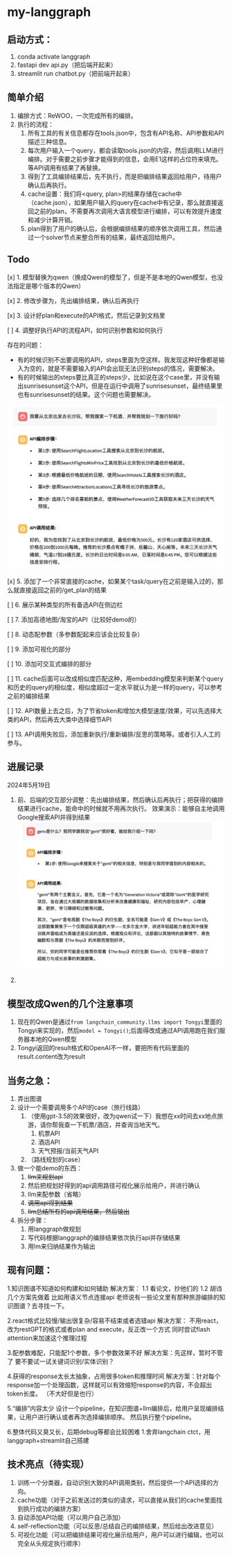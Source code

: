 # my-langgraph

## 启动方式：
1. conda activate langgraph
2. fastapi dev api.py（把后端开起来）
3. streamlit run chatbot.py（把前端开起来）

## 简单介绍

1. 编排方式：ReWOO，一次完成所有的编排。
2. 执行的流程：
   1. 所有工具的有关信息都存在tools.json中，包含有API名称、API参数和API描述三种信息。
   2. 每次用户输入一个query，都会读取tools.json的内容，然后调用LLM进行编排。对于需要之前步骤才能得到的信息，会用E1这样的占位符来填充。等API调用有结果了再替换。
   3. 得到了工具编排结果后，先不执行，而是把编排结果返回给用户，待用户确认后再执行。
   4. cache设置：我们将<query, plan>的结果存储在cache中（cache.json），如果用户输入的query在cache中有记录，那么就直接返回之前的plan，不需要再次调用大语言模型进行编排，可以有效提升速度和减少计算开销。
   5. plan得到了用户的确认后，会根据编排结果的顺序依次调用工具，然后通过一个solver节点来整合所有的结果，最终返回给用户。


## Todo
[x] 1. 模型替换为qwen（换成Qwen的模型了，但是不是本地的Qwen模型，也没法指定是哪个版本的Qwen）

[x] 2. 修改步骤为，先出编排结果，确认后再执行

[x] 3. 设计好plan和execute的API格式，然后记录到文档里

[ ] 4. 调整好执行API的流程API，如何识别参数和如何执行

存在的问题：
* 有的时候识别不出要调用的API，steps里面为空这样。我发现这种好像都是输入为空的，就是不需要输入的API会出现无法识别steps的情况，需要解决。
* 有的时候输出的steps要比真正的steps少，比如说在这个case里，并没有输出sunrisesunset这个API，但是在运行中调用了sunrisesunset，最终结果里也有sunrisesunset的结果。这个问题也需要解决。

![steps里缺少步骤](assets/images/24-05-19-旅游规划结果.png)

[x] 5. 添加了一个非常直接的cache，如果某个task/query在之前是输入过的，那么就直接返回之前的/get_plan的结果

[ ] 6. 展示某种类型的所有备选API在侧边栏

[ ] 7. 添加高德地图/淘宝的API（比较好demo的）

[ ] 8. 动态配参数（多参数配起来应该会比较复杂）

[ ] 9. 添加可视化的部分

[ ] 10. 添加可交互式编排的部分

[ ] 11. cache后面可以改成相似度匹配这种，用embedding模型来判断某个query和历史的query的相似度，相似度超过一定水平就认为是一样的query，可以参考之前的编排结果

[ ] 12. API数量上去之后，为了节省token和增加大模型速度/效果，可以先选择大类的API，然后再去大类中选择细节API

[ ] 13. API调用失败后，添加重新执行/重新编排/反思的策略等。或者引入人工的参与。

## 进展记录

2024年5月19日

1. 前、后端的交互部分调整：先出编排结果，然后确认后再执行；把获得的编排结果进行cache，能命中的时候就不用再次执行。
效果演示：能够自主地调用Google搜索API并得到结果
![调用google search的API](assets/images/24-05-19-google搜索结果.png)

2.

## 模型改成Qwen的几个注意事项

1. 现在的Qwen是通过`from langchain_community.llms import Tongyi`里面的Tongyi来实现的，然后`model = Tongyi()`;后面得改成通过API调用跑在我们服务器本地的Qwen模型
2. Tongyi返回的result格式和OpenAI不一样，要把所有代码里面的result.content改为result


## 当务之急：
1. 弄出图谱
2. 设计一个需要调用多个API的case（旅行线路）
   1. （使用gpt-3.5的效果很好，改为qwen试一下）我想在xx时间去xx地点旅游，请你帮我查一下机票/酒店，并查询当地天气。
      1. 机票API
      2. 酒店API
      3. 天气预报/当前天气API
   2. （路线规划的case）
3. 做一个能demo的东西：
   1. ~~llm来规划api~~
   2. 然后把规划好得到的api调用路径可视化展示给用户，并进行确认
   3. llm来配参数（省略）
   4. ~~调用api得到结果~~
   5. ~~llm总结所有的api调用结果，然后输出~~
4. 拆分步骤：
   1. 用langgraph做规划
   2. 写代码根据langgraph的编排结果依次执行api并存储结果
   3. 用lm来归纳结果作为输出


## 现有问题：
1.知识图谱不知道如何构建和如何辅助
解决方案：
1.1 看论文，抄他们的
1.2 胡诌几个方案先做着
比如用语义节点连接api
老师说有一些论文里有那种旅游编排的知识图谱？去寻找一下。

2.react格式比较慢/输出很复杂/容易不结束或者选错api
解决方案：
不用react，改为restGPT的格式或者plan and execute，反正改一个方式
同时尝试flash attention来加速这个推理过程

3.配参数难配，只能配1个参数，多个参数效果不好
解决方案：先这样，暂时不管了
要不要试一试关键词识别/实体识别？

4.获得的response太长太抽象，占用很多token和推理时间
解决方案：针对每个response加一个处理函数，这样就可以有效缩短response的内容，不会超出token长度。
（不大好但是也行）

5.“编排”内容太少
设计一个pipeline，在知识图谱+llm编排后，给用户呈现编排结果，让用户进行确认或者再次选择编排顺序。
然后执行整个pipeline。

6.整体代码又臭又长，后期debug等都会比较困难
1.舍弃langchain ctct，用langgraph+streamlit自己搭建


## 技术亮点（待实现）

1. 训练一个分类器，自动识别大致的API调用类别，然后提供一个API选择的方向。
2. cache功能（对于之前发送过的类似的请求，可以直接从我们的cache里面找到执行成功的编排方案）
3. 自动添加API功能（可以用户自己添加）
4. self-reflection功能（可以反思/总结自己的编排结果，然后给出改进意见）
5. 可视化功能（可以把编排结果可视化展示给用户，用户可以进行编辑，也可以完全从头规定执行顺序）